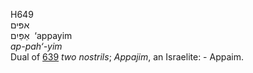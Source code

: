H649  
אפּים  
אַפַּיִם ‎ ‘appayim  
*ap-pah‘-yim*  
Dual of [639](h0639) *two* *nostrils*; *Appajim*, an Israelite: -
Appaim.  
